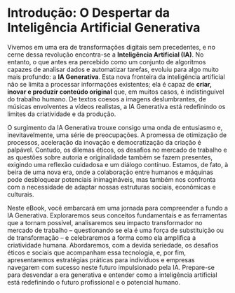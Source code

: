 # Introdução: O Despertar da Inteligência Artificial Generativa

Vivemos em uma era de transformações digitais sem precedentes, e no cerne dessa revolução encontra-se a **Inteligência Artificial (IA)**. No entanto, o que antes era percebido como um conjunto de algoritmos capazes de analisar dados e automatizar tarefas, evoluiu para algo muito mais profundo: a **IA Generativa**. Esta nova fronteira da inteligência artificial não se limita a processar informações existentes; ela é capaz de **criar, inovar e produzir conteúdo original** que, em muitos casos, é indistinguível do trabalho humano. De textos coesos a imagens deslumbrantes, de músicas envolventes a vídeos realistas, a IA Generativa está redefinindo os limites da criatividade e da produção.

O surgimento da IA Generativa trouxe consigo uma onda de entusiasmo e, inevitavelmente, uma série de preocupações. A promessa de otimização de processos, aceleração da inovação e democratização da criação é palpável. Contudo, os dilemas éticos, os desafios no mercado de trabalho e as questões sobre autoria e originalidade também se fazem presentes, exigindo uma reflexão cuidadosa e um diálogo contínuo. Estamos, de fato, à beira de uma nova era, onde a colaboração entre humanos e máquinas pode desbloquear potenciais inimagináveis, mas também nos confronta com a necessidade de adaptar nossas estruturas sociais, econômicas e culturais.

Neste eBook, você embarcará em uma jornada para compreender a fundo a IA Generativa. Exploraremos seus conceitos fundamentais e as ferramentas que a tornam possível, analisaremos seu impacto transformador no mercado de trabalho – questionando se ela é uma força de substituição ou de transformação – e celebraremos a forma como ela amplifica a criatividade humana. Abordaremos, com a devida seriedade, os desafios éticos e sociais que acompanham essa tecnologia, e, por fim, apresentaremos estratégias práticas para indivíduos e empresas navegarem com sucesso neste futuro impulsionado pela IA. Prepare-se para desvendar a era generativa e entender como a inteligência artificial está redefinindo o futuro profissional e o potencial humano.
